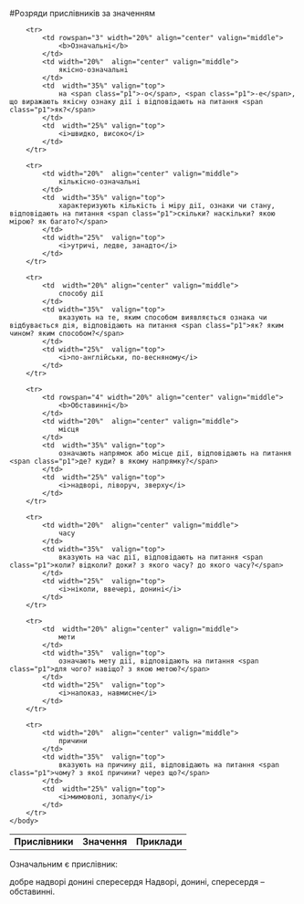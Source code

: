 #Розряди прислiвникiв за значенням


<table style="width: 100%;" align="center">
    <body>
        <tr>  
            <td colspan="2" align="center" valign="top">
                <b>Прислiвники</b>
            </td>
            <td  align="center" valign="top">
                <b>Значення</b>
            </td>  
            <td  align="center" valign="top">
                <b>Приклади</b>
            </td>                     
        </tr>

        <tr> 
        	<td rowspan="3" width="20%" align="center" valign="middle">
                <b>Означальнi</b>
            </td> 
            <td width="20%"  align="center" valign="middle">
                якiсно-означальнi
            </td>
            <td  width="35%" valign="top">
                на <span class="p1">-о</span>, <span class="p1">-е</span>, що виражають якiсну ознаку дiї i вiдповiдають на питання <span class="p1">як?</span>
            </td>  
            <td  width="25%" valign="top">
                <i>швидко, високо</i>
            </td>                     
        </tr>

        <tr> 
            <td width="20%"  align="center" valign="middle">
                кiлькiсно-означальнi
            </td>
            <td  width="35%" valign="top">
                характеризують кiлькiсть i мiру дiї, ознаки чи стану, вiдповiдають на питання <span class="p1">скiльки? наскiльки? якою мiрою? як багато?</span>
            </td>  
            <td width="25%"  valign="top">
                <i>утричi, ледве, занадто</i>
            </td>                     
        </tr>

        <tr> 
            <td  width="20%" align="center" valign="middle">
                способу дiї
            </td>
            <td width="35%"  valign="top">
                вказують на те, яким способом виявляється ознака чи вiдбувається дiя, вiдповiдають на питання <span class="p1">як? яким чином? яким способом?</span>
            </td>  
            <td width="25%"  valign="top">
                <i>по-англiйськи, по-весняному</i>
            </td>                     
        </tr>

        <tr> 
        	<td rowspan="4" width="20%" align="center" valign="middle">
                <b>Обставиннi</b>
            </td> 
            <td width="20%"  align="center" valign="middle">
                мiсця
            </td>
            <td  width="35%" valign="top">
                означають напрямок або мiсце дiї, вiдповiдають на питання <span class="p1">де? куди? в якому напрямку?</span>
            </td>  
            <td  width="25%" valign="top">
                <i>надворi, лiворуч, зверху</i>
            </td>                     
        </tr>

        <tr> 
            <td width="20%"  align="center" valign="middle">
                часу
            </td>
            <td width="35%"  valign="top">
                вказують на час дiї, вiдповiдають на питання <span class="p1">коли? вiдколи? доки? з якого часу? до якого часу?</span>
            </td>  
            <td width="25%"  valign="top">
                <i>нiколи, ввечерi, донинi</i>
            </td>                     
        </tr>

        <tr> 
            <td  width="20%" align="center" valign="middle">
                мети
            </td>
            <td width="35%"  valign="top">
                означають мету дiї, вiдповiдають на питання <span class="p1">для чого? навiщо? з якою метою?</span>
            </td>  
            <td width="25%"  valign="top">
                <i>напоказ, навмисне</i>
            </td>                     
        </tr>

        <tr> 
            <td width="20%"  align="center" valign="middle">
                причини
            </td>
            <td width="35%"  valign="top">
                вказують на причину дiї, вiдповiдають на питання <span class="p1">чому? з якої причини? через що?</span>
            </td>  
            <td  width="25%" valign="top">
                <i>мимоволi, зопалу</i>
            </td>                     
        </tr>
    </body>
</table>

<quiz> 
    <question>
       <p>Означальним є прислівник:</p>
           <answer correct>добре</answer>
           <answer>надворі</answer>
           <answer>донині</answer>
           <answer>спересердя</answer>
      <explanation>
Надворі, донині, спересердя – обставинні.
 </explanation>
    </question>
</quiz> 
